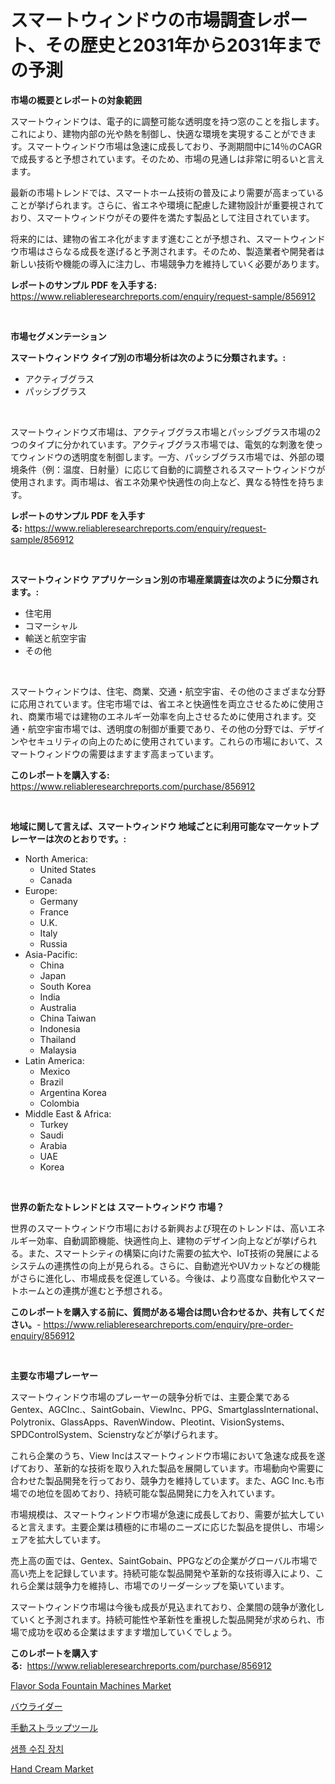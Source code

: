 <p><h1>スマートウィンドウの市場調査レポート、その歴史と2031年から2031年までの予測</h1></p><p><strong>市場の概要とレポートの対象範囲</strong></p>
<p><p>スマートウィンドウは、電子的に調整可能な透明度を持つ窓のことを指します。これにより、建物内部の光や熱を制御し、快適な環境を実現することができます。スマートウィンドウ市場は急速に成長しており、予測期間中に14％のCAGRで成長すると予想されています。そのため、市場の見通しは非常に明るいと言えます。</p><p>最新の市場トレンドでは、スマートホーム技術の普及により需要が高まっていることが挙げられます。さらに、省エネや環境に配慮した建物設計が重要視されており、スマートウィンドウがその要件を満たす製品として注目されています。</p><p>将来的には、建物の省エネ化がますます進むことが予想され、スマートウィンドウ市場はさらなる成長を遂げると予測されます。そのため、製造業者や開発者は新しい技術や機能の導入に注力し、市場競争力を維持していく必要があります。</p></p>
<p><strong>レポートのサンプル PDF を入手する:</strong> <a href="https://www.reliableresearchreports.com/enquiry/request-sample/856912">https://www.reliableresearchreports.com/enquiry/request-sample/856912</a></p>
<p>&nbsp;</p>
<p><strong>市場セグメンテーション</strong></p>
<p><strong>スマートウィンドウ タイプ別の市場分析は次のように分類されます。:</strong></p>
<p><ul><li>アクティブグラス</li><li>パッシブグラス</li></ul></p>
<p>&nbsp;</p>
<p><p>スマートウィンドウズ市場は、アクティブグラス市場とパッシブグラス市場の2つのタイプに分かれています。アクティブグラス市場では、電気的な刺激を使ってウィンドウの透明度を制御します。一方、パッシブグラス市場では、外部の環境条件（例：温度、日射量）に応じて自動的に調整されるスマートウィンドウが使用されます。両市場は、省エネ効果や快適性の向上など、異なる特性を持ちます。</p></p>
<p><strong>レポートのサンプル PDF を入手する:</strong>&nbsp;<a href="https://www.reliableresearchreports.com/enquiry/request-sample/856912">https://www.reliableresearchreports.com/enquiry/request-sample/856912</a></p>
<p>&nbsp;</p>
<p><strong> スマートウィンドウ アプリケーション別の市場産業調査は次のように分類されます。:</strong></p>
<p><ul><li>住宅用</li><li>コマーシャル</li><li>輸送と航空宇宙</li><li>その他</li></ul></p>
<p>&nbsp;</p>
<p><p>スマートウィンドウは、住宅、商業、交通・航空宇宙、その他のさまざまな分野に応用されています。住宅市場では、省エネと快適性を両立させるために使用され、商業市場では建物のエネルギー効率を向上させるために使用されます。交通・航空宇宙市場では、透明度の制御が重要であり、その他の分野では、デザインやセキュリティの向上のために使用されています。これらの市場において、スマートウィンドウの需要はますます高まっています。</p></p>
<p><strong>このレポートを購入する:</strong>&nbsp; <a href="https://www.reliableresearchreports.com/purchase/856912">https://www.reliableresearchreports.com/purchase/856912</a></p>
<p>&nbsp;</p>
<p><strong>地域に関して言えば、スマートウィンドウ 地域ごとに利用可能なマーケットプレーヤーは次のとおりです。:</strong></p>
<p><ul>
    <li>
        North America:
        <ul>
            <li>United States</li>
            <li>Canada</li>
        </ul>
    </li>
    <li>
        Europe:
        <ul>
            <li>Germany</li>
            <li>France</li>
            <li>U.K.</li>
            <li>Italy</li>
            <li>Russia</li>
        </ul>
    </li>
    <li>
        Asia-Pacific:
        <ul>
            <li>China</li>
            <li>Japan</li>
            <li>South Korea</li>
            <li>India</li>
            <li>Australia</li>
            <li>China Taiwan</li>
            <li>Indonesia</li>
            <li>Thailand</li>
            <li>Malaysia</li>
        </ul>
    </li>
    <li>
        Latin America:
        <ul>
            <li>Mexico</li>
            <li>Brazil</li>
            <li>Argentina Korea</li>
            <li>Colombia</li>
        </ul>
    </li>
    <li>
        Middle East & Africa:
        <ul>
            <li>Turkey</li>
            <li>Saudi</li>
            <li>Arabia</li>
            <li>UAE</li>
            <li>Korea</li>
        </ul>
    </li>
    </ul></p>
<p>&nbsp;</p>
<p><strong>世界の新たなトレンドとは スマートウィンドウ 市場？</strong></p>
<p><p>世界のスマートウィンドウ市場における新興および現在のトレンドは、高いエネルギー効率、自動調節機能、快適性向上、建物のデザイン向上などが挙げられる。また、スマートシティの構築に向けた需要の拡大や、IoT技術の発展によるシステムの連携性の向上が見られる。さらに、自動遮光やUVカットなどの機能がさらに進化し、市場成長を促進している。今後は、より高度な自動化やスマートホームとの連携が進むと予想される。</p></p>
<p><strong>このレポートを購入する前に、質問がある場合は問い合わせるか、共有してください。</strong>- <a href="https://www.reliableresearchreports.com/enquiry/pre-order-enquiry/856912">https://www.reliableresearchreports.com/enquiry/pre-order-enquiry/856912</a></p>
<p>&nbsp;</p>
<p><strong>主要な市場プレーヤー</strong></p>
<p><p>スマートウィンドウ市場のプレーヤーの競争分析では、主要企業であるGentex、AGCInc.、SaintGobain、ViewInc、PPG、SmartglassInternational、Polytronix、GlassApps、RavenWindow、Pleotint、VisionSystems、SPDControlSystem、Scienstryなどが挙げられます。 </p><p>これら企業のうち、View Incはスマートウィンドウ市場において急速な成長を遂げており、革新的な技術を取り入れた製品を展開しています。市場動向や需要に合わせた製品開発を行っており、競争力を維持しています。また、AGC Inc.も市場での地位を固めており、持続可能な製品開発に力を入れています。 </p><p>市場規模は、スマートウィンドウ市場が急速に成長しており、需要が拡大していると言えます。主要企業は積極的に市場のニーズに応じた製品を提供し、市場シェアを拡大しています。 </p><p>売上高の面では、Gentex、SaintGobain、PPGなどの企業がグローバル市場で高い売上を記録しています。持続可能な製品開発や革新的な技術導入により、これら企業は競争力を維持し、市場でのリーダーシップを築いています。 </p><p>スマートウィンドウ市場は今後も成長が見込まれており、企業間の競争が激化していくと予測されます。持続可能性や革新性を重視した製品開発が求められ、市場で成功を収める企業はますます増加していくでしょう。</p></p>
<p><strong>このレポートを購入する:</strong>&nbsp;&nbsp;<a href="https://www.reliableresearchreports.com/purchase/856912">https://www.reliableresearchreports.com/purchase/856912</a></p>
<p><p><a href="https://issuu.com/reportprime-2/docs/flavor-soda-fountain-machines-market-size-2030.ppt">Flavor Soda Fountain Machines Market</a></p><p><a href="https://medium.com/@kaydenjohns1964/%E3%83%9C%E3%82%A6%E3%83%A9%E3%82%A4%E3%83%80%E3%83%BC%E3%81%AE%E5%B8%82%E5%A0%B4%E8%A6%8F%E6%A8%A1-%E5%B8%82%E5%A0%B4%E5%8B%95%E5%90%91%E3%81%A8%E5%B8%82%E5%A0%B4%E4%BA%88%E6%B8%AC-2024%E5%B9%B4%E3%81%8B%E3%82%892031%E5%B9%B4-61075d9cf7c7">バウライダー</a></p><p><a href="https://github.com/ppmazlotr77499/Market-Research-Report-List-1/blob/main/81520313918.md">手動ストラップツール</a></p><p><a href="https://medium.com/@cute_priencsss/%EC%83%98%ED%94%8C-%EC%88%98%EC%A7%91-%EC%9E%A5%EC%B9%98-%EC%8B%9C%EC%9E%A5-%EB%B6%84%EC%84%9D-%EA%B8%80%EB%A1%9C%EB%B2%8C-%EC%82%B0%EC%97%85-%EC%A0%84%EB%A7%9D-%EB%B0%8F-%EC%98%88%EC%B8%A1-2024%EB%85%84%EB%B6%80%ED%84%B0-2031%EB%85%84-3e27724d0631">샘플 수집 장치</a></p><p><a href="https://github.com/lylyparadise/Market-Research-Report-List-2/blob/main/hand-cream-market.md">Hand Cream Market</a></p></p>